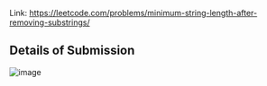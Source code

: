 Link: https://leetcode.com/problems/minimum-string-length-after-removing-substrings/
## Details of Submission
![image](https://github.com/mgalang229/LeetCode-Minimum-String-Length-After-Removing-Substrings/assets/51401355/b3527b30-8466-45ad-bc04-edd9772c16ea)
